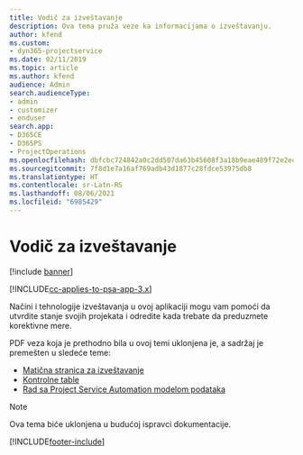 ```yaml
---
title: Vodič za izveštavanje
description: Ova tema pruža veze ka informacijama o izveštavanju.
author: kfend
ms.custom:
- dyn365-projectservice
ms.date: 02/11/2019
ms.topic: article
ms.author: kfend
audience: Admin
search.audienceType:
- admin
- customizer
- enduser
search.app:
- D365CE
- D365PS
- ProjectOperations
ms.openlocfilehash: dbfcbc724842a0c2dd507da63b45608f3a18b9eae489f72e2ec0bd50f9fd2f24
ms.sourcegitcommit: 7f8d1e7a16af769adb43d1877c28fdce53975db8
ms.translationtype: HT
ms.contentlocale: sr-Latn-RS
ms.lasthandoff: 08/06/2021
ms.locfileid: "6985429"
---
```

# <a name="reporting-guide"></a>Vodič za izveštavanje

[!include [banner](../../includes/psa-now-project-operations.md)]

[!INCLUDE[cc-applies-to-psa-app-3.x](../../includes/cc-applies-to-psa-app-3x.md)]

Načini i tehnologije izveštavanja u ovoj aplikaciji mogu vam pomoći da utvrdite stanje svojih projekata i odredite kada trebate da preduzmete korektivne mere. 

PDF veza koja je prethodno bila u ovoj temi uklonjena je, a sadržaj je premešten u sledeće teme:

- [Matična stranica za izveštavanje](../reports-reporting-dynamics-365-project-service.md)
- [Kontrolne table](../reports-dashboards.md)
- [Rad sa Project Service Automation modelom podataka](../reports-working-project-service-data-model.md)

> [!NOTE]
> Ova tema biće uklonjena u budućoj ispravci dokumentacije. 


[!INCLUDE[footer-include](../../includes/footer-banner.md)]